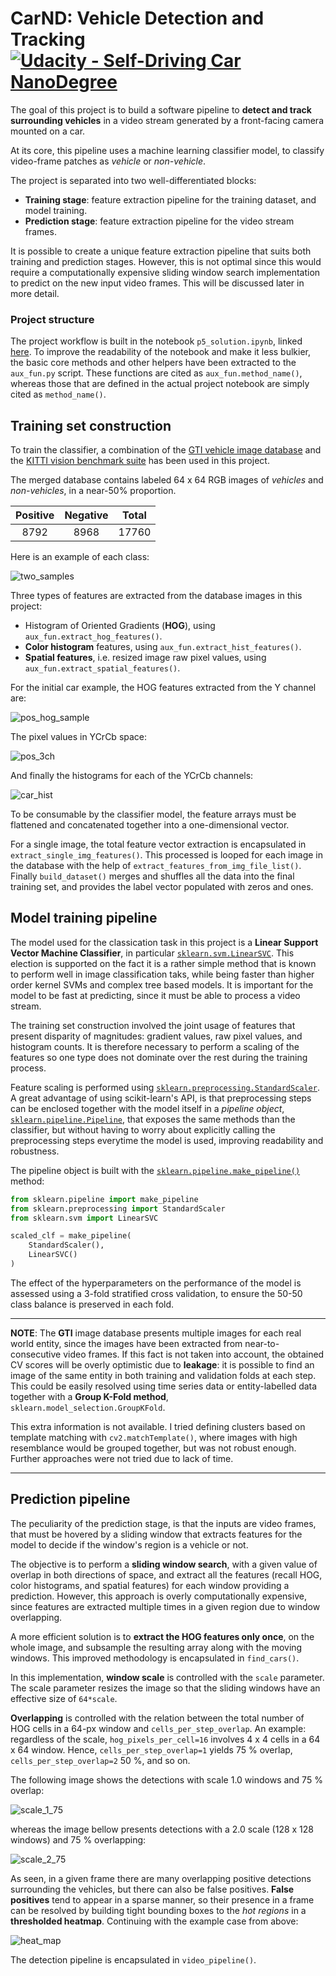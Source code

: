 # **CarND: Vehicle Detection and Tracking**  [![Udacity - Self-Driving Car NanoDegree](https://s3.amazonaws.com/udacity-sdc/github/shield-carnd.svg)](http://www.udacity.com/drive)
[//]: # (Image References)

[two_samples]: ./output_images/two_samples.png
[pos_hog_sample]: ./output_images/pos_hog_sample.png
[pos_3ch]: ./output_images/pos_3ch.png
[car_hist]: ./output_images/car_hist.png
[scale_1_75]: ./output_images/scale_1_75.png
[scale_2_75]: ./output_images/scale_2_75.png
[heat_map]: ./output_images/heat_map.png

The goal of this project is to build a software pipeline to **detect and track surrounding vehicles** in a video stream generated by a front-facing camera mounted on a car.

At its core, this pipeline uses a machine learning classifier model, to classify video-frame patches as *vehicle* or *non-vehicle*.

The project is separated into two well-differentiated blocks:
+ **Training stage**: feature extraction pipeline for the training dataset, and model training.
+ **Prediction stage**: feature extraction pipeline for the video stream frames.

It is possible to create a unique feature extraction pipeline that suits both training and prediction stages. However, this is not optimal since this would require a computationally expensive sliding window search implementation to predict on the new input video frames. This will be discussed later in more detail. 

### Project structure

The project workflow is built in the notebook `p5_solution.ipynb`, linked [here](p5_solution.ipynb). To improve the readability of the notebook and make it less bulkier, the basic core methods and other helpers have been extracted to the `aux_fun.py` script. These functions are cited as `aux_fun.method_name()`, whereas those that are defined in the actual project notebook are simply cited as `method_name()`.

## Training set construction

To train the classifier, a combination of the [GTI vehicle image database](http://www.gti.ssr.upm.es/data/Vehicle_database.html) and the [KITTI vision benchmark suite](http://www.cvlibs.net/datasets/kitti/) has been used in this project.

The merged database contains labeled 64 x 64 RGB images of *vehicles* and *non-vehicles*, in a near-50% proportion. 

| Positive        | Negative   |  Total |
|:-------------:|:-------------:| :-------------:|
| 8792     | 8968       |  17760  |

Here is an example of each class:

![two_samples]

Three types of features are extracted from the database images in this project:
+ Histogram of Oriented Gradients (**HOG**), using `aux_fun.extract_hog_features()`.
+ **Color histogram** features, using `aux_fun.extract_hist_features()`.
+ **Spatial features**, i.e. resized image raw pixel values, using `aux_fun.extract_spatial_features()`.

For the initial car example, the HOG features extracted from the Y channel are:

![pos_hog_sample]

The pixel values in YCrCb space:

![pos_3ch]

And finally the histograms for each of the YCrCb channels: 

![car_hist]

To be consumable by the classifier model, the feature arrays must be flattened and concatenated together into a one-dimensional vector. 

For a single image, the total feature vector extraction is encapsulated in `extract_single_img_features()`. This processed is looped for each image in the database with the help of `extract_features_from_img_file_list()`. Finally `build_dataset()` merges and shuffles all the data into the final training set, and provides the label vector populated with zeros and ones. 

## Model training pipeline

The model used for the classication task in this project is a **Linear Support Vector Machine Classifier**, in particular [`sklearn.svm.LinearSVC`](http://scikit-learn.org/stable/modules/generated/sklearn.svm.LinearSVC.html). This election is supported on the fact it is a rather simple method that is known to perform well in image classification taks, while being faster than higher order kernel SVMs and complex tree based models. It is important for the model to be fast at predicting, since it must be able to process a video stream.

The training set construction involved the joint usage of features that present disparity of magnitudes: gradient values, raw pixel values, and histogram counts. It is therefore necessary to perform a scaling of the features so one type does not dominate over the rest during the training process. 

Feature scaling is performed using [`sklearn.preprocessing.StandardScaler`](http://scikit-learn.org/stable/modules/generated/sklearn.preprocessing.StandardScaler.html). A great advantage of using scikit-learn's API, is that preprocessing steps can be enclosed together with the model itself in a *pipeline object*, [`sklearn.pipeline.Pipeline`](http://scikit-learn.org/stable/modules/generated/sklearn.pipeline.Pipeline.html), that exposes the same methods than the classifier, but without having to worry about explicitly calling the preprocessing steps everytime the model is used, improving readability and robustness.

The pipeline object is built with the [`sklearn.pipeline.make_pipeline()`](http://scikit-learn.org/stable/modules/generated/sklearn.pipeline.make_pipeline.html) method:

```python
from sklearn.pipeline import make_pipeline
from sklearn.preprocessing import StandardScaler
from sklearn.svm import LinearSVC

scaled_clf = make_pipeline(
    StandardScaler(),
    LinearSVC()
)
```

The effect of the hyperparameters on the performance of the model is assessed using a 3-fold stratified cross validation, to ensure the 50-50 class balance is preserved in each fold.

---

**NOTE**: The **GTI** image database presents multiple images for each real world entity, since the images have been extracted from near-to-consecutive video frames. If this fact is not taken into account, the obtained CV scores will be overly optimistic due to **leakage**: it is possible to find an image of the same entity in both training and validation folds at each step. This could be easily resolved using time series data or entity-labelled data together with a **Group K-Fold method**, `sklearn.model_selection.GroupKFold`.

This extra information is not available. I tried defining clusters based on template matching with `cv2.matchTemplate()`, where images with high resemblance would be grouped together, but was not robust enough. Further approaches were not tried due to lack of time.

---

## Prediction pipeline

The peculiarity of the prediction stage, is that the inputs are video frames, that must be hovered by a sliding window that extracts features for the model to decide if the window's region is a vehicle or not.

The objective is to perform a **sliding window search**, with a given value of overlap in both directions of space, and extract all the features (recall HOG, color histograms, and spatial features) for each window providing a prediction. However, this approach is overly computationally expensive, since features are extracted multiple times in a given region due to window overlapping.

A more efficient solution is to **extract the HOG features only once**, on the whole image, and subsample the resulting array along with the moving windows. This improved methodology is encapsulated in `find_cars()`.

In this implementation, **window scale** is controlled with the `scale` parameter. The scale parameter resizes the image so that the sliding windows have an effective size of `64*scale`.

**Overlapping** is controlled with the relation between the total number of HOG cells in a 64-px window and `cells_per_step_overlap`. An example: regardless of the scale, `hog_pixels_per_cell=16` involves 4 x 4  cells in a 64 x 64 window. Hence, `cells_per_step_overlap=1` yields 75 % overlap, `cells_per_step_overlap=2` 50 %, and so on.

The following image shows the detections with scale 1.0 windows and 75 % overlap:

![scale_1_75]

whereas the image bellow presents detections with a 2.0 scale (128 x 128 windows) and 75 % overlapping:

![scale_2_75]

As seen, in a given frame there are many overlapping positive detections surrounding the vehicles, but there can also be false positives. **False positives** tend to appear in a sparse manner, so their presence in a frame can be resolved by building tight bounding boxes to the *hot regions* in a **thresholded heatmap**. Continuing with the example case from above:

![heat_map]

The detection pipeline is encapsulated in `video_pipeline()`.

